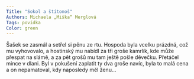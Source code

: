 ```yaml
---
Title: "Sokol a štítonoš"
Authors: Michaela „Miška“ Merglová
Tags: povídka
Color: green
---
```

Šašek se zasmál a setřel si pěnu ze rtu. Hospoda
byla vcelku prázdná, což mu vyhovovalo,
a hostinský mu nabídl za tři groše kamrlík, kde
může přespat na slámě, a za pět grošů mu tam
ještě pošle děvečku. Přetáčel mince v dlani. Byl
v pokušení zaplatit ty dva groše navíc, byla to
malá cena a on nepamatoval, kdy naposledy
měl ženu...
